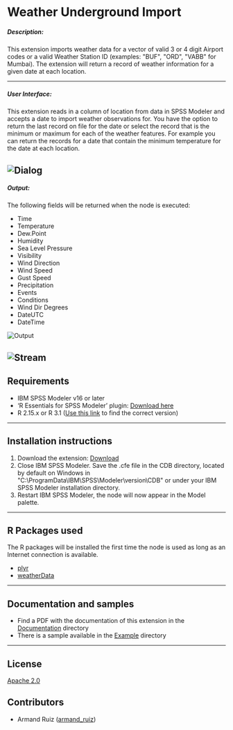 # Weather Underground Import
##### Description:

This extension imports weather data for a vector of valid 3 or 4 digit Airport codes or a valid Weather Station ID (examples: "BUF", "ORD", "VABB" for Mumbai).    The extension will return a record of weather information for a given date at each location. 

---

##### User Interface:

This extension reads in a column of location from data in SPSS Modeler and accepts a date to import weather observations for.  You have the option to return the last record on file for the date or select the record that is the minimum or maximum for each of the weather features. For example you can return the records for a date that contain the minimum temperature for the date at each location. 

![Dialog](https://raw.githubusercontent.com/IBMPredictiveAnalytics/Weather_Underground_Import/master/Screenshot/Dialog.png)
---
##### Output:

The following fields will be returned when the node is executed:

- Time
- Temperature
- Dew.Point
- Humidity
- Sea Level Pressure
- Visibility
- Wind Direction
- Wind Speed
- Gust Speed
- Precipitation
- Events
- Conditions
- Wind Dir Degrees
- DateUTC
- DateTime


![Output](https://raw.githubusercontent.com/IBMPredictiveAnalytics/Weather_Underground_Import/master/Screenshot/Output.png)

![Stream](https://raw.githubusercontent.com/IBMPredictiveAnalytics/Weather_Underground_Import/master/Screenshot/Stream.png)
---
Requirements
----
- IBM SPSS Modeler v16 or later
- ‘R Essentials for SPSS Modeler’ plugin: [Download here][8]
-  R 2.15.x or R 3.1 ([Use this link][8] to find the correct version)

---
Installation instructions
----
1. Download the extension: [Download][3] 
2. Close IBM SPSS Modeler. Save the .cfe file in the CDB directory, located by default on Windows in "C:\ProgramData\IBM\SPSS\Modeler\version\CDB" or under your IBM SPSS Modeler installation directory.
3. Restart IBM SPSS Modeler, the node will now appear in the Model palette.

---
R Packages used
----
The R packages will be installed the first time the node is used as long as an Internet connection is available.
- [plyr][4]
- [weatherData][9]
 
---
Documentation and samples
----
- Find a PDF with the documentation of this extension in the [Documentation][5] directory
- There is a sample available in the [Example][6] directory


---
License
----

[Apache 2.0][1]


Contributors
----

  - Armand Ruiz ([armand_ruiz](https://twitter.com/armand_ruiz))


[1]: http://www.apache.org/licenses/LICENSE-2.0.html
[3]: https://github.com/IBMPredictiveAnalytics/Weather_Underground_Import/blob/master/Source%20code/WeatherUndergroundImport.cfe
[4]: https://cran.r-project.org/web/packages/plyr/
[5]: https://github.com/IBMPredictiveAnalytics/Weather_Underground_Import/tree/master/Documentation
[6]: https://github.com/IBMPredictiveAnalytics/Weather_Underground_Import/tree/master/Example
[8]: https://developer.ibm.com/predictiveanalytics/downloads/
[9]: https://cran.r-project.org/web/packages/weatherData/
